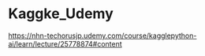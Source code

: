 # Kaggke_Udemy

https://nhn-techorusjp.udemy.com/course/kagglepython-ai/learn/lecture/25778874#content
